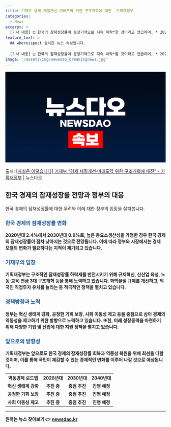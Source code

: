 ```yaml
---
title: 기재부 경제 체질개선·미래도약 위한 구조개혁에 매진  기획재정부
categories:
  - News
excerpt: >
  [기사 내용] □ 한국의 잠재성장률이 중장기적으로 지속 하락*할 것이라고 언급하며, * 2020년대 2.1%…
feature_text: >
  ## whereispost 실시간 뉴스 속보입니다.

  [기사 내용] □ 한국의 잠재성장률이 중장기적으로 지속 하락*할 것이라고 언급하며, * 2020년대 2.1%…
image: '/assets/img/newsdao_breakingnews.jpg'
---
```


![뉴스다오 속보](/assets/img/newsdao_breakingnews.jpg)

<p>출처: <a href="https://newsdao.kr/3654" rel="dofollow">[사실은 이렇습니다] 기재부 “경제 체질개선·미래도약 위한 구조개혁에 매진” - 기획재정부</a> | 뉴스다오</p>

<h2 data-ke-size="size26">한국 경제의 잠재성장률 전망과 정부의 대응</h2>
<p data-ke-size="size16">한국 경제의 잠재성장률에 대한 우려와 이에 대한 정부의 입장을 살펴봅니다.</p>

<h3><b><span style="color: #1a5490;">한국 경제의 잠재성장률 변화</span><b></h3>
<p data-ke-size="size16">
2020년대 2.4%에서 2030년대 0.9%로, 높은 총요소생산성을 가정한 경우 한국 경제의 잠재성장률이 점차 낮아지는 것으로 전망됩니다. 이에 따라 정부와 시장에서는 경제 모델의 변화가 필요하다는 지적이 제기되고 있습니다.
</p>

<h3><b><span style="color: #1a5490;">기재부의 입장</span><b></h3>
<p data-ke-size="size16">
기획재정부는 구조적인 잠재성장률 하락세를 반전시키기 위해 규제혁신, 신산업 육성, 노동·교육·연금 3대 구조개혁 등을 통해 노력하고 있습니다. 화학물질 규제를 개선하고, 외국인 직접투자 유치를 늘리는 등 적극적인 정책을 펼치고 있습니다.
</p>

<h3><b><span style="color: #1a5490;">정책방향과 노력</span><b></h3>
<p data-ke-size="size16">
정부는 혁신 생태계 강화, 공정한 기회 보장, 사회 이동성 제고 등을 중점으로 삼아 경제의 역동성을 제고하기 위한 방향으로 노력하고 있습니다. 또한, 미래 성장동력을 마련하기 위해 다양한 기업 및 산업에 대한 지원 정책을 펼치고 있습니다.
</p>

<h3><b><span style="color: #1a5490;">앞으로의 방향성</span><b></h3>
<p data-ke-size="size16">
기획재정부는 앞으로도 한국 경제의 잠재성장률 회복과 역동성 복원을 위해 최선을 다할 것이며, 이를 통해 국민이 체감할 수 있는 경제적인 변화를 이루어 나갈 것으로 예상됩니다.
</p>

<table>
	<tr>
		<td style="text-align: center; height: 17px;"><b>역동경제 로드맵</b></td>
		<td style="text-align: center; height: 17px;"><b>2020년대</b></td>
		<td style="text-align: center; height: 17px;"><b>2030년대</b></td>
		<td style="text-align: center; height: 17px;"><b>2040년대</b></td>
	</tr>
	<tr>
		<td style="text-align: center; height: 17px;"><b>혁신 생태계 강화</b></td>
		<td style="text-align: center; height: 17px;">추진 중</td>
		<td style="text-align: center; height: 17px;">중점 추진</td>
		<td style="text-align: center; height: 17px;">진행 예정</td>
	</tr>
	<tr>
		<td style="text-align: center; height: 17px;"><b>공정한 기회 보장</b></td>
		<td style="text-align: center; height: 17px;">추진 중</td>
		<td style="text-align: center; height: 17px;">중점 추진</td>
		<td style="text-align: center; height: 17px;">진행 예정</td>
	</tr>
	<tr>
		<td style="text-align: center; height: 17px;"><b>사회 이동성 제고</b></td>
		<td style="text-align: center; height: 17px;">추진 중</td>
		<td style="text-align: center; height: 17px;">중점 추진</td>
		<td style="text-align: center; height: 17px;">진행 예정</td>
	</tr>
</table>

<hr> 

원하는 뉴스 찾아보기 👉 <a href="https://newsdao.kr" rel="dofollow">newsdao.kr</a>



